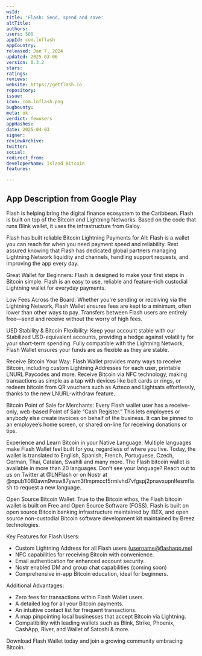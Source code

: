 ```yaml
---
wsId: 
title: 'Flash: Send, spend and save'
altTitle: 
authors: 
users: 500
appId: com.lnflash
appCountry: 
released: Jan 7, 2024
updated: 2025-03-06
version: 0.3.2
stars: 
ratings: 
reviews: 
website: https://getflash.io
repository: 
issue: 
icon: com.lnflash.png
bugbounty: 
meta: ok
verdict: fewusers
appHashes: 
date: 2025-04-03
signer: 
reviewArchive: 
twitter: 
social: 
redirect_from: 
developerName: Island Bitcoin
features: 

---
```


## App Description from Google Play


Flash is helping bring the digital finance ecosystem to the Caribbean. Flash is built on top of the Bitcoin and Lightning Networks. Based on the code that runs Blink wallet, it uses the infrastructure from Galoy.

Flash has built reliable Bitcoin Lightning Payments for All: Flash is a wallet you can reach for when you need payment speed and reliability. Rest assured knowing that Flash has dedicated global partners managing Lightning Network liquidity and channels, handling support requests, and improving the app every day.

Great Wallet for Beginners: Flash is designed to make your first steps in Bitcoin simple. Flash is an easy to use, reliable and feature-rich custodial Lightning wallet for everyday payments.

Low Fees Across the Board: Whether you're sending or receiving via the Lightning Network, Flash Wallet ensures fees are kept to a minimum, often lower than other ways to pay. Transfers between Flash users are entirely free—send and receive without the worry of high fees.

USD Stability & Bitcoin Flexibility: Keep your account stable with our Stabilized USD-equivalent accounts, providing a hedge against volatility for your short-term spending. Fully compatible with the Lightning Network, Flash Wallet ensures your funds are as flexible as they are stable.

Receive Bitcoin Your Way: Flash Wallet provides many ways to receive Bitcoin, including custom Lightning Addresses for each user, printable LNURL Paycodes and more. Receive Bitcoin via NFC technology, making transactions as simple as a tap with devices like bolt cards or rings, or redeem bitcoin from QR vouchers such as Azteco and Lightsats effortlessly, thanks to the new LNURL-withdraw feature.

Bitcoin Point of Sale for Merchants: Every Flash wallet user has a receive-only, web-based Point of Sale “Cash Register.” This lets employees or anybody else create invoices on behalf of the business. It can be pinned to an employee’s home screen, or shared on-line for receiving donations or tips.

Experience and Learn Bitcoin in your Native Language: Multiple languages make Flash Wallet feel built for you, regardless of where you live. Today, the wallet is translated to English, Spanish, French, Portuguese, Czech, German, Thai, Catalan, Swahili and many more. The Flash bitcoin wallet is available in more than 20 languages. Don’t see your language? Reach out to us on Twitter at @LNFlash or on Nostr at @npub1l080awn9wsw87ywm3flmpmccf5rmlvhd7vfgspj2pnavxupnlfesmflash to request a new language.

Open Source Bitcoin Wallet: True to the Bitcoin ethos, the Flash bitcoin wallet is built on Free and Open Source Software (FOSS). Flash is built on open source Bitcoin banking infrastructure maintained by IBEX, and open source non-custodial Bitcoin software development kit maintained by Breez technologies.

Key Features for Flash Users:
- Custom Lightning Address for all Flash users (username@flashapp.me)
- NFC capabilities for receiving Bitcoin with convenience.
- Email authentication for enhanced account security.
- Nostr enabled DM and group chat capabilities (coming soon)
- Comprehensive in-app Bitcoin education, ideal for beginners.

Additional Advantages:
- Zero fees for transactions within Flash Wallet users.
- A detailed log for all your Bitcoin payments.
- An intuitive contact list for frequent transactions.
- A map pinpointing local businesses that accept Bitcoin via Lightning.
- Compatibility with leading wallets such as Blink, Strike, Phoenix, CashApp, River, and Wallet of Satoshi & more.

Download Flash Wallet today and join a growing community embracing Bitcoin.
